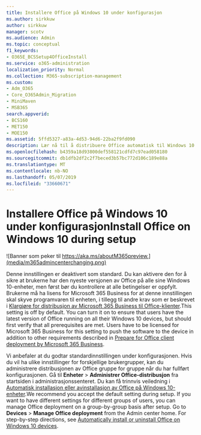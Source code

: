 ```yaml
---
title: Installere Office på Windows 10 under konfigurasjon
ms.author: sirkkuw
author: sirkkuw
manager: scotv
ms.audience: Admin
ms.topic: conceptual
f1_keywords:
- O365E_BCSSetup4OfficeInstall
ms.service: o365-administration
localization_priority: Normal
ms.collection: M365-subscription-management
ms.custom:
- Adm_O365
- Core_O365Admin_Migration
- MiniMaven
- MSB365
search.appverid:
- BCS160
- MET150
- MOE150
ms.assetid: 5ffd5327-a83a-4d53-94d6-22ba2f9fd090
description: Lær nå til å distribuere Office automatisk til Windows 10 enheter under installasjonen.
ms.openlocfilehash: b4359a18d93800def558121cdfd7c97ead058180
ms.sourcegitcommit: db1dfb2df2c2f7beced3b57bc772d106c189e88a
ms.translationtype: MT
ms.contentlocale: nb-NO
ms.lasthandoff: 05/07/2019
ms.locfileid: "33660671"
---
```

# <a name="install-office-on-windows-10-during-setup"></a><span data-ttu-id="e19e5-103">Installere Office på Windows 10 under konfigurasjon</span><span class="sxs-lookup"><span data-stu-id="e19e5-103">Install Office on Windows 10 during setup</span></span>

![Banner som peker til https://aka.ms/aboutM365preview.](media/m365admincenterchanging.png)

<span data-ttu-id="e19e5-p101">Denne innstillingen er deaktivert som standard. Du kan aktivere den for å sikre at brukerne har den nyeste versjonen av Office på alle sine Windows 10-enheter, men først bør du kontrollere at alle betingelser er oppfylt. Brukerne må ha lisens for Microsoft 365 Business for at denne innstillingen skal skyve programvaren til enheten, i tillegg til andre krav som er beskrevet i [Klargjøre for distribusjon av Microsoft 365 Business til Office-klienter](prepare-for-office-client-deployment.md).</span><span class="sxs-lookup"><span data-stu-id="e19e5-p101">This setting is off by default. You can turn it on to ensure that users have the latest version of Office running on all their Windows 10 devices, but should first verify that all prerequisites are met. Users have to be licensed for Microsoft 365 Business for this setting to push the software to the device in addition to other requirements described in [Prepare for Office client deployment by Microsoft 365 Business](prepare-for-office-client-deployment.md).</span></span> 
  
<span data-ttu-id="e19e5-p102">Vi anbefaler at du godtar standardinnstillingen under konfigurasjonen. Hvis du vil ha ulike innstillinger for forskjellige brukergrupper, kan du administrere distribusjonen av Office gruppe for gruppe når du har fullført konfigurasjonen. Gå til **Enheter** \> **Administrer Office-distribusjon** fra startsiden i administrasjonssenteret. Du kan få trinnvis veiledning i [Automatisk installasjon eller avinstallasjon av Office på Windows 10-enheter](auto-install-or-uninstall-office.md).</span><span class="sxs-lookup"><span data-stu-id="e19e5-p102">We recommend you accept the default setting during setup. If you want to have different settings for different groups of users, you can manage Office deployment on a group-by-group basis after setup. Go to **Devices** \> **Manage Office deployment** from the Admin center home. For step-by-step directions, see [Automatically install or uninstall Office on Windows 10 devices](auto-install-or-uninstall-office.md).</span></span>
  

